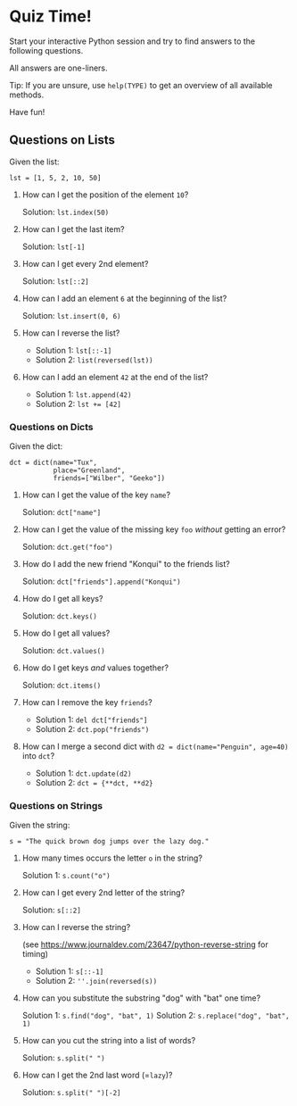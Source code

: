 # Quiz Time!

Start your interactive Python session and try to find
answers to the following questions.

All answers are one-liners.

Tip: If you are unsure, use `help(TYPE)` to get an
     overview of all available methods.

Have fun!


## Questions on Lists

Given the list:

    lst = [1, 5, 2, 10, 50]

1. How can I get the position of the element `10`?

   Solution: `lst.index(50)`

2. How can I get the last item?

   Solution: `lst[-1]`

3. How can I get every 2nd element?

   Solution: `lst[::2]`

4. How can I add an element `6` at the beginning of the list?

   Solution: `lst.insert(0, 6)`

5. How can I reverse the list?

   * Solution 1: `lst[::-1]`
   * Solution 2: `list(reversed(lst))`

6. How can I add an element `42` at the end of the list?

   * Solution 1: `lst.append(42)`
   * Solution 2: `lst += [42]`


### Questions on Dicts

Given the dict:

    dct = dict(name="Tux",
               place="Greenland",
               friends=["Wilber", "Geeko"])

1. How can I get the value of the key `name`?

   Solution: `dct["name"]`

2. How can I get the value of the missing key `foo` *without*
   getting an error?

   Solution: `dct.get("foo")`

3. How do I add the new friend "Konqui" to the friends list?

   Solution: `dct["friends"].append("Konqui")`

4. How do I get all keys?

   Solution: `dct.keys()`

5. How do I get all values?

   Solution: `dct.values()`

6. How do I get keys *and* values together?

   Solution: `dct.items()`
  
7. How can I remove the key `friends`?

   * Solution 1: `del dct["friends"]`
   * Solution 2: `dct.pop("friends")`

8. How can I merge a second dict with
   `d2 = dict(name="Penguin", age=40)` into `dct`?

   * Solution 1: `dct.update(d2)`
   * Solution 2: `dct = {**dct, **d2}`


### Questions on Strings

Given the string:

    s = "The quick brown dog jumps over the lazy dog."

1. How many times occurs the letter `o` in the string?

   Solution 1: `s.count("o")`

2. How can I get every 2nd letter of the string?

   Solution: `s[::2]`

3. How can I reverse the string?

   (see https://www.journaldev.com/23647/python-reverse-string for timing)
   * Solution 1: `s[::-1]`
   * Solution 2: `''.join(reversed(s))`

4. How can you substitute the substring "dog" with "bat" one time?

   Solution 1: `s.find("dog", "bat", 1)`
   Solution 2: `s.replace("dog", "bat", 1)`

5. How can you cut the string into a list of words?

   Solution: `s.split(" ")`

6. How can I get the 2nd last word (=`lazy`)?

   Solution: `s.split(" ")[-2]`
